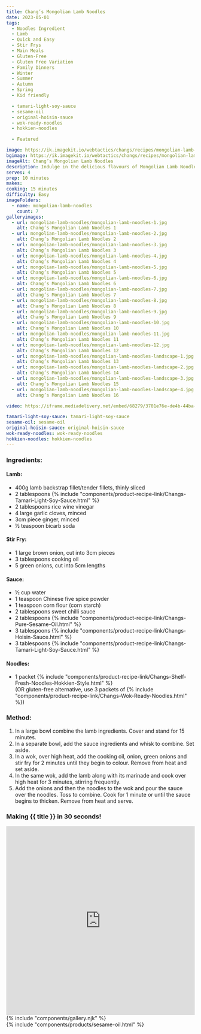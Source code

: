 ```yaml
---
title: Chang’s Mongolian Lamb Noodles
date: 2023-05-01
tags:
  - Noodles Ingredient
  - Lamb
  - Quick and Easy
  - Stir Frys
  - Main Meals
  - Gluten-Free
  - Gluten Free Variation
  - Family Dinners
  - Winter
  - Summer
  - Autumn
  - Spring
  - Kid friendly

  - tamari-light-soy-sauce
  - sesame-oil
  - original-hoisin-sauce
  - wok-ready-noodles
  - hokkien-noodles

  - Featured

image: https://ik.imagekit.io/webtactics/changs/recipes/mongolian-lamb-noodles/mongolian-lamb-noodles-1.jpg
bgimage: https://ik.imagekit.io/webtactics/changs/recipes/mongolian-lamb-noodles/mongolian-lamb-noodles-landscape-3.jpg
imageAlt: Chang’s Mongolian Lamb Noodles
description: Indulge in the delicious flavours of Mongolian Lamb Noodles with this easy-to-follow recipe from Chang's. Thinly sliced lamb, savory sauce, and Chang's Hokkien noodles come together to create a mouth-watering dish that will satisfy your cravings. Get ready to enjoy a flavourful and satisfying meal in the comfort of your own home.
serves: 4
prep: 10 minutes 
makes: 
cooking: 15 minutes
difficulty: Easy
imageFolders:
  - name: mongolian-lamb-noodles
    count: 7
galleryimages:
  - url: mongolian-lamb-noodles/mongolian-lamb-noodles-1.jpg
    alt: Chang’s Mongolian Lamb Noodles 1
  - url: mongolian-lamb-noodles/mongolian-lamb-noodles-2.jpg
    alt: Chang’s Mongolian Lamb Noodles 2
  - url: mongolian-lamb-noodles/mongolian-lamb-noodles-3.jpg
    alt: Chang’s Mongolian Lamb Noodles 3
  - url: mongolian-lamb-noodles/mongolian-lamb-noodles-4.jpg
    alt: Chang’s Mongolian Lamb Noodles 4
  - url: mongolian-lamb-noodles/mongolian-lamb-noodles-5.jpg
    alt: Chang’s Mongolian Lamb Noodles 5
  - url: mongolian-lamb-noodles/mongolian-lamb-noodles-6.jpg
    alt: Chang’s Mongolian Lamb Noodles 6
  - url: mongolian-lamb-noodles/mongolian-lamb-noodles-7.jpg
    alt: Chang’s Mongolian Lamb Noodles 7
  - url: mongolian-lamb-noodles/mongolian-lamb-noodles-8.jpg
    alt: Chang’s Mongolian Lamb Noodles 8
  - url: mongolian-lamb-noodles/mongolian-lamb-noodles-9.jpg
    alt: Chang’s Mongolian Lamb Noodles 9
  - url: mongolian-lamb-noodles/mongolian-lamb-noodles-10.jpg
    alt: Chang’s Mongolian Lamb Noodles 10
  - url: mongolian-lamb-noodles/mongolian-lamb-noodles-11.jpg
    alt: Chang’s Mongolian Lamb Noodles 11
  - url: mongolian-lamb-noodles/mongolian-lamb-noodles-12.jpg
    alt: Chang’s Mongolian Lamb Noodles 12
  - url: mongolian-lamb-noodles/mongolian-lamb-noodles-landscape-1.jpg
    alt: Chang’s Mongolian Lamb Noodles 13
  - url: mongolian-lamb-noodles/mongolian-lamb-noodles-landscape-2.jpg
    alt: Chang’s Mongolian Lamb Noodles 14
  - url: mongolian-lamb-noodles/mongolian-lamb-noodles-landscape-3.jpg
    alt: Chang’s Mongolian Lamb Noodles 15
  - url: mongolian-lamb-noodles/mongolian-lamb-noodles-landscape-4.jpg
    alt: Chang’s Mongolian Lamb Noodles 16

video: https://iframe.mediadelivery.net/embed/68279/3701e76e-de4b-44ba-877d-738a0d262b5c?autoplay=false

tamari-light-soy-sauce: tamari-light-soy-sauce
sesame-oil: sesame-oil
original-hoisin-sauce: original-hoisin-sauce
wok-ready-noodles: wok-ready-noodles
hokkien-noodles: hokkien-noodles
---
```




<div class="recipesingredient">

<h3>Ingredients:</h3>
<h4>Lamb:</h4>
<ul>
<li>400g lamb backstrap fillet/tender fillets, thinly sliced</li>
<li>2 tablespoons {% include "components/product-recipe-link/Changs-Tamari-Light-Soy-Sauce.html" %}</li>
<li>2 tablespoons rice wine vinegar</li>
<li>4 large garlic cloves, minced</li>
<li>3cm piece ginger, minced</li>
<li>&frac12; teaspoon bicarb soda</li>
</ul>
<h4>Stir Fry:</h4>
<ul>
<li>1 large brown onion, cut into 3cm pieces</li>
<li>3 tablespoons cooking oil</li>
<li>5 green onions, cut into 5cm lengths</li>
</ul>
<h4>Sauce:</h4>
<ul>
<li>&frac12; cup water</li>
<li>1 teaspoon Chinese five spice powder</li>
<li>1 teaspoon corn flour (corn starch)</li>
<li>2 tablespoons sweet chilli sauce</li>
<li>2 tablespoons {% include "components/product-recipe-link/Changs-Pure-Sesame-Oil.html" %}</li>
<li>3 tablespoons {% include "components/product-recipe-link/Changs-Hoisin-Sauce.html" %}</li>
<li>3 tablespoons {% include "components/product-recipe-link/Changs-Tamari-Light-Soy-Sauce.html" %}</li>
</ul>
<h4>Noodles:</h4>
<ul>
<li>1 packet {% include "components/product-recipe-link/Changs-Shelf-Fresh-Noodles-Hokkien-Style.html" %}<br /> (OR gluten-free alternative, use 3 packets of {% include "components/product-recipe-link/Changs-Wok-Ready-Noodles.html" %})</li>
</ul>

</div>



<div class="recipesmethod">

<h3>Method:</h3>
<ol>
<li>In a large bowl combine the lamb ingredients. Cover and stand for 15 minutes.</li>
<li>In a separate bowl, add the sauce ingredients and whisk to combine. Set aside.</li>
<li>In a wok, over high heat, add the cooking oil, onion, green onions and stir fry for 2 minutes until they begin to colour. Remove from heat and set aside.</li>
<li>In the same wok, add the lamb along with its marinade and cook over high heat for 3 minutes, stirring frequently.</li>
<li>Add the onions and then the noodles to the wok and pour the sauce over the noodles. Toss to combine. Cook for 1 minute or until the sauce begins to thicken. Remove from heat and serve.</li>
</ol>

</div>


<div class="video">
<h3>Making {{ title }} in 30 seconds!</h3>
<div style="position: relative; padding-top: 100%;"><iframe src="https://iframe.mediadelivery.net/embed/68279/3701e76e-de4b-44ba-877d-738a0d262b5c?autoplay=false" loading="lazy" style="border: none; position: absolute; top: 0; height: 100%; width: 100%;" allow="accelerometer; gyroscope; autoplay; encrypted-media; picture-in-picture;" allowfullscreen="true"></iframe></div>
</div>


<div class="gallery">
{% include "components/gallery.njk" %}
</div>

  <div class="sidebarwrapper2">
{% include "components/products/sesame-oil.html" %}
  </div>